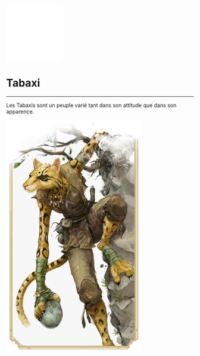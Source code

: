 <div class="icon-container">
  <img src="../_media/especes/tabaxi.png" alt="Tabaxi" class="icon-r-title" data-no-zoom />

# Tabaxi <!-- {docsify-ignore} -->

</div>

---

<div class="bloc-pres">
<div class="bloc-texte">
  <div class="texte">
    <p>Les Tabaxis sont un peuple varié tant dans son attitude que dans son apparence.</p>
  </div>
  </div>
  <img src="../_media/especes/pres-tabaxi.png" alt="Tabaxi" class="img-pres" data-no-zoom />
</div>